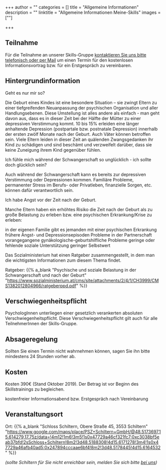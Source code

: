 +++
author = ""
categories = []
title = "Allgemeine Informationen"
description = ""
linktitle = "Allgemeine Informationen Meine-Skills"
images = [""]

+++

## Teilnahme

Für die Teilnahme an unserer Skills-Gruppe [kontaktieren Sie uns bitte telefonisch oder per Mail](/contact) um einen Termin für den kostenlosen Informationsvortrag bzw. für ein Erstgespräch zu vereinbaren.

## Hintergrundinformation

Geht es nur mir so?

Die Geburt eines Kindes ist eine besondere Situation – sie zwingt Eltern zu einer tiefgreifenden Neuanpassung der psychischen Organisation und aller Handlungsebenen. Diese Umstellung ist alles andere als einfach - man geht davon aus, dass es in dieser Zeit bei der Hälfte der Mütter zu einer depressiven Verstimmung kommt. 10 bis 15% erleiden eine länger anhaltende Depression (postpartale bzw. postnatale Depression) innerhalb der ersten zwölf Monate nach der Geburt. Auch Väter können betroffen sein.
Viele Eltern leiden in dieser Zeit an quälenden Zwangsgedanken ihr Kind zu schädigen und sind beschämt und verzweifelt darüber, dass sie keine Zuneigung ihrem Kind gegenüber fühlen.

Ich fühle mich während der Schwangerschaft so unglücklich - ich sollte doch glücklich sein?

Auch während der Schwangerschaft kann es bereits zur depressiven Verstimmung oder Depressionen kommen. Familiäre Probleme, permanenter Stress im Berufs- oder Privatleben, finanzielle Sorgen, etc. können dafür verantwortlich sein.

Ich habe Angst vor der Zeit nach der Geburt.

Manche Eltern haben ein erhöhtes Risiko die Zeit nach der Geburt als zu große Belastung zu erleben bzw. eine psychischen Erkrankung/Krise zu erleben:

in der eigenen Familie gibt es jemanden mit einer psychischen Erkrankung
frühere Angst- und Depressionsepisoden
Probleme in der Partnerschaft
vorangegangene gynäkologische-geburtshilfliche Probleme
geringe oder fehlende soziale Unterstützung
geringer Selbstwert


Das Sozialministerium hat einen Ratgeber zusammengestellt, in dem man die wichtigsten Informationen zum diesem Thema findet.

Ratgeber: {{% a_blank "Psychische und soziale Belastung in der Schwangerschaft und nach der Geburt" "https://www.sozialministerium.at/cms/site/attachments/2/4/1/CH3999/CMS1382012804966/ratgeberppd.pdf" %}}


## Verschwiegenheitspflicht 

PsychologInnen unterliegen einer gesetzlich verankerten absoluten Verschwiegenheitspflicht. Diese Verschwiegenheitspflicht gilt auch für alle TeilnehmerInnen der Skills-Gruppe. 

## Absageregelung 

Sollten Sie einen Termin nicht wahrnehmen können, sagen Sie ihn bitte mindestens 24 Stunden vorher ab. 

## Kosten 

Kosten 390€ (Stand Oktober 2019). Der Betrag ist vor Beginn des Skillstrainings zu begleichen. 

kostenfreier Informationsabend bzw. Erstgespräch nach Vereinbarung 

## Veranstaltungsort 

Ort: {{% a_blank "Schloss Schiltern, Obere Straße 45, 3553 Schiltern" "https://www.google.com/maps/place/PSZ+Schiltern+GmbH/@48.5173697,15.614279,17.75z/data=!4m12!1m6!3m5!1s0x47729a46cf321fc7:0xc3038bf5eab37bfd!2sSchloss+Schiltern!8m2!3d48.5188308!4d15.6171278!3m4!1s0x47729a46afb40ad5:0x247894cccaae6bf4!8m2!3d48.5178445!4d15.6164532" %}}

*(sollte Schiltern für Sie nicht erreichbar sein, melden Sie sich bitte [bei uns](/contact))*


